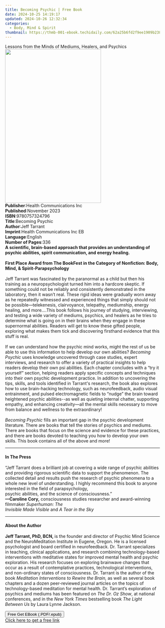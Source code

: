 ```yaml
---
title: Becoming Psychic | Free Book
date: 2024-10-25 14:19:17
updated: 2024-10-26 12:32:34
categories:
  - Body, Mind & Spirit
thumbnail: https://thmb-001-ebook.techidaily.com/62a25b6fd2f9ee1909b2382a685462359c44db0ef5f60705c0c2e099578b0b1a.jpg
---
```

<main id="book-container">
  <div class="flex flex-col">
    <div class="book-brief flex-1 py-6 px-4 sm:p-6 md:py-10 md:px-8">
      <!-- brief-->
      <div class="book-brief-main">
        Lessons from the Minds of Mediums, Healers, and Psychics
      </div>
    </div>
    <div
      class="book-meta-info flex-1 grid gap-4 col-start-1 col-end-3 row-start-1 sm:mb-6 sm:grid-cols-4 lg:gap-6 lg:col-start-2 lg:row-end-6 lg:row-span-6 lg:mb-0"
    >
      <div
        class="book-meta-info-left place-content-center mt-4 p-4 text-sm leading-6 col-start-2 col-span-2 dark:text-slate-400"
      >
        <img
          class="w-full h-500 object-cover rounded-lg sm:h-255 sm:col-span-2 lg:col-span-full"
          src="https://img-001-ebook.techidaily.com/fd9119dc62b8153645be69d4ad3d56ea30cad896007940d45859f1b3d3e91279.jpg"
          alt=""
          width="312"
          height="500"
        />
      </div>
      <div
        class="book-meta-info-right mt-2 col-start-1 row-start-2 col-span-3 self-center"
      >
        <!-- meta data  -->
        <div class="flex flex-col px-4 md:px-8">
          <div class="flex-1">
            <strong>Publisher</strong>:<span class="px-2"
              >Health Communications Inc</span
            >
          </div>
          <div class="flex-1">
            <strong>Published</strong>:<span class="px-2">November 2023</span>
          </div>
          <div class="flex-1">
            <strong>ISBN</strong>:<span class="px-2">9780757324796</span>
          </div>
          <div class="flex-1">
            <strong>Title</strong>:<span class="px-2">Becoming Psychic</span>
          </div>
          <div class="flex-1">
            <strong>Author</strong>:<span class="px-2">Jeff Tarrant</span>
          </div>
          <div class="flex-1">
            <strong>Imprint</strong>:<span class="px-2"
              >Health Communications Inc EB</span
            >
          </div>
          <div class="flex-1">
            <strong>Language</strong>:<span class="px-2">English</span>
          </div>
          <div class="flex-1">
            <strong>Number of Pages</strong>:<span class="px-2">336</span>
          </div>
        </div>
      </div>
    </div>
    <div class="book-description flex-1 py-6 px-4 sm:p-6 md:py-10 md:px-8">
      <div class="book-description-main">
        <div accordion-content="" id="description">
          <b
            >A scientific, brain-based approach that provides an understanding
            of psychic abilities, spirit communication, and energy healing.</b
          ><br /><br /><b
            >First Place Award from The BookFest in the Category of Nonfiction:
            Body, Mind, &amp; Spirit-Parapsychology</b
          ><br />
          <br />Jeff Tarrant was fascinated by the paranormal as a child but
          then his training as a neuropsychologist turned him into a hardcore
          skeptic. If something could not be reliably and consistently
          demonstrated in the laboratory, then it wasn’t real. These rigid ideas
          were gradually worn away as he repeatedly witnessed and experienced
          things that simply should not be possible—telekenesis, clairvoyance,
          telepathy, mediumship, energy healing, and more….This book follows his
          journey of studying, interviewing, and testing a wide variety of
          mediums, psychics, and healers as he tries to determine what is going
          on in their brains when they engage in these supernormal abilities.
          Readers will get to know these gifted people, exploring what makes
          them tick and discovering firsthand evidence that this stuff is
          real.<br />
          <br />
          If we can understand how the psychic mind works, might the rest of us
          be able to use this information to help develop our own abilities?
          <i>Becoming Psychic</i> uses knowledge uncovered through case studies,
          expert interviews, and research to offer a variety of practical
          insights to help readers develop their own psi abilities. Each chapter
          concludes with a “try it yourself” section, helping readers apply
          specific concepts and techniques into their own psychic development
          practice. In addition to uncovering the tips, skills, and tools
          identified in Tarrant's research, the book also explores how to use
          brain-hacking technology, such as neurofeedback, audio visual
          entrainment, and pulsed electromagnetic fields to “nudge” the brain
          toward heightened psychic abilities--as well as quieting internal
          chatter, supporting empathy, and enhancing creativity—all the mental
          skills necessary to move from balance and wellness to the
          extraordinary!<br />
          <br />
          <i>Becoming Psychic</i> fills an important gap in the psychic
          development literature. There are books that tell the stories of
          psychics and mediums. There are books that focus on the science and
          evidence for these practices, and there are books devoted to teaching
          you how to develop your own skills. This book contains all of the
          above and more!
        </div>
        <div class="accordion-fader"></div>
      </div>
    </div>
    <div class="book-excerpts flex-1 py-6 px-4 sm:p-6 md:py-10 md:px-8">
      <!-- excerpts-->
      <div class="book-excerpts-main">
        <hr />
        <h4 class="placeholder placeholder-heading">
          <span>In The Press</span>
        </h4>
        <p>
          “Jeff Tarrant does a brilliant job at covering a wide range of psychic
          abilities and providing rigorous scientific data to support the
          phenomenon. The collected detail and results push the research of
          psychic phenomena to a whole new level of understanding. I highly
          recommend this book to anyone interested in the field of
          parapsychology,<br />
          psychic abilities, and the science of consciousness.”<br />
          <b>—Caroline Cory,</b> consciousness studies researcher and
          award-winning filmmaker
          <i
            >Superhuman: The<br />
            Invisible Made Visible</i
          >
          and<i> A Tear in the Sky</i>
        </p>
      </div>
    </div>
    <div class="book-about-author flex-1 py-6 px-4 sm:p-6 md:py-10 md:px-8">
      <!-- about author-->
      <div class="book-main-author-main">
        <hr />
        <h4 class="placeholder placeholder-heading">
          <span>About the Author</span>
        </h4>
        <p>
          <b>Jeff Tarrant, PhD, BCN,&nbsp;</b>is the founder and director of
          Psychic Mind Science and the&nbsp;NeuroMeditation Institute&nbsp;in
          Eugene, Oregon. He is a licensed psychologist and board certified in
          neurofeedback. Dr. Tarrant specializes in teaching, clinical
          applications, and research combining technology-based interventions
          with meditative states for improved mental health and psychic
          exploration. His research focuses on exploring brainwave changes that
          occur as a result of contemplative practices, technological
          interventions, and non-ordinary states of consciousness. Dr. Tarrant
          is the author of the book&nbsp;<i
            >Meditation Interventions to Rewire the Brain,</i
          >&nbsp;as well as several book chapters and a dozen peer-reviewed
          journal articles on the topics of technology-based meditation for
          mental health. Dr. Tarrant’s exploration of psychics and mediums has
          been featured on&nbsp;<i>The</i>&nbsp;<i>Dr. Oz</i>&nbsp;<i>Show</i>,
          at national conferences, and in the&nbsp;<i>New York Times&nbsp;</i
          >bestselling book&nbsp;<i>The Light Between Us</i>&nbsp;by Laura Lynne
          Jackson.
        </p>
      </div>
    </div>
    <div class="book-free-get flex-1 py-6 px-4 sm:p-6 md:py-10 md:px-8">
      <button
        id="btn-free-get"
        class="bg-blue-500 hover:bg-blue-700 text-white font-bold py-2 px-4 rounded"
      >
        Free Get EBook (.PDF/.epub)
      </button>
      <div id="countdown-display" class="px-2 text-lg mt-2"></div>
      <a
        id="free-link"
        class="hidden bg-blue-500 hover:bg-blue-700 text-white font-bold py-2 px-4 rounded"
        href="https://www.ebooks.com/en-us/book/211015281/becoming-psychic/jeff-tarrant/"
        target="_blank"
        >Click here to get a free link</a
      >
    </div>
    <script>
      let countdownTime = 0;
      let countdownInterval = null;
      document
        .getElementById('btn-free-get')
        .addEventListener('click', startCountdown);
      function startCountdown() {
        countdownTime = new Date().getTime() + 60000 * 3;
        countdownInterval = setInterval(updateCountdown, 1000);
        document.getElementById('btn-free-get').disabled = true;
        document
          .getElementById('btn-free-get')
          .classList.add('bg-gray-500', 'cursor-not-allowed');
      }
      function updateCountdown() {
        let currentTime = new Date().getTime();
        let timeLeft = countdownTime - currentTime;
        let secondsLeft = Math.floor(timeLeft / 1000);
        document.getElementById('countdown-display').innerHTML =
          `Remaining time: ${secondsLeft} seconds.`;
        if (secondsLeft <= 0) {
          clearInterval(countdownInterval);
          document.getElementById('btn-free-get').classList.add('hidden');
          document.getElementById('free-link').classList.remove('hidden');
          document.getElementById('countdown-display').innerHTML = '';
        }
      }
    </script>
  </div>
</main>

